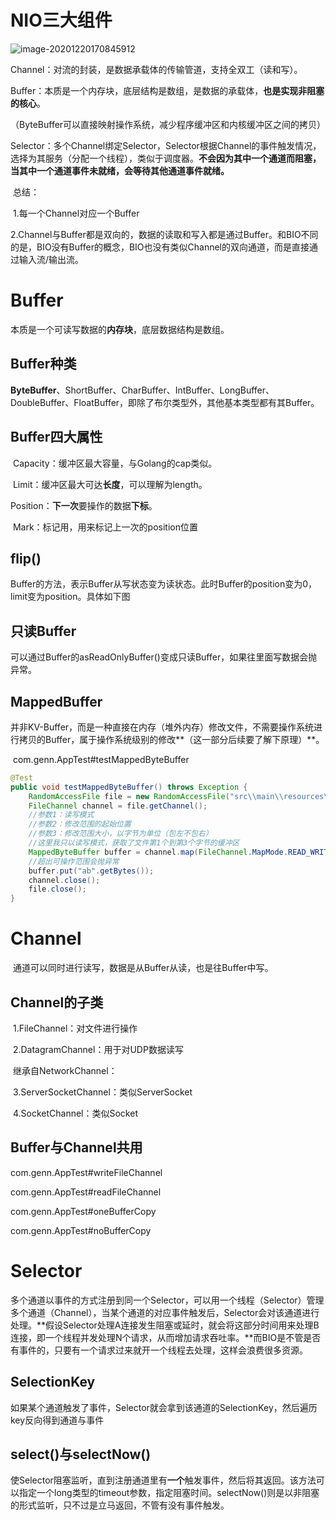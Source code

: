 # NIO三大组件

![image-20201220170845912](C:\Users\Administrator\AppData\Roaming\Typora\typora-user-images\image-20201220170845912.png)

​	Channel：对流的封装，是数据承载体的传输管道，支持全双工（读和写）。

​	Buffer：本质是一个内存块，底层结构是数组，是数据的承载体，**也是实现非阻塞的核心**。

（ByteBuffer可以直接映射操作系统，减少程序缓冲区和内核缓冲区之间的拷贝）

​	Selector：多个Channel绑定Selector，Selector根据Channel的事件触发情况，选择为其服务（分配一个线程），类似于调度器。**不会因为其中一个通道而阻塞，当其中一个通道事件未就绪，会等待其他通道事件就绪。**

​	总结：	

​	1.每一个Channel对应一个Buffer

​	2.Channel与Buffer都是双向的，数据的读取和写入都是通过Buffer。和BIO不同的是，BIO没有Buffer的概念，BIO也没有类似Channel的双向通道，而是直接通过输入流/输出流。



# Buffer

​	本质是一个可读写数据的**内存块**，底层数据结构是数组。

## Buffer种类

​	**ByteBuffer**、ShortBuffer、CharBuffer、IntBuffer、LongBuffer、DoubleBuffer、FloatBuffer，即除了布尔类型外，其他基本类型都有其Buffer。

## Buffer四大属性		

​	Capacity：缓冲区最大容量，与Golang的cap类似。

​	Limit：缓冲区最大可达**长度**，可以理解为length。

​	Position：**下一次**要操作的数据**下标**。

​	Mark：标记用，用来标记上一次的position位置

## flip()

​	Buffer的方法，表示Buffer从写状态变为读状态。此时Buffer的position变为0，limit变为position。具体如下图

## 只读Buffer

​	可以通过Buffer的asReadOnlyBuffer()变成只读Buffer，如果往里面写数据会抛异常。

## MappedBuffer

​	并非KV-Buffer，而是一种直接在内存（堆外内存）修改文件，不需要操作系统进行拷贝的Buffer，属于操作系统级别的修改**（这一部分后续要了解下原理）**。

​	com.genn.AppTest#testMappedByteBuffer

```java
@Test
public void testMappedByteBuffer() throws Exception {
    RandomAccessFile file = new RandomAccessFile("src\\main\\resources\\MappedFile.txt","rw");
    FileChannel channel = file.getChannel();
    //参数1：读写模式
    //参数2：修改范围的起始位置
    //参数3：修改范围大小，以字节为单位（包左不包右）
    //这里我只以读写模式，获取了文件第1个到第3个字节的缓冲区
    MappedByteBuffer buffer = channel.map(FileChannel.MapMode.READ_WRITE, 0, 2);
    //超出可操作范围会抛异常
    buffer.put("ab".getBytes());
    channel.close();
    file.close();
}
```

# Channel

​	通道可以同时进行读写，数据是从Buffer从读，也是往Buffer中写。

## Channel的子类

​	1.FileChannel：对文件进行操作

​	2.DatagramChannel：用于对UDP数据读写

​	继承自NetworkChannel：

​	3.ServerSocketChannel：类似ServerSocket

​	4.SocketChannel：类似Socket

## Buffer与Channel共用

com.genn.AppTest#writeFileChannel

com.genn.AppTest#readFileChannel

com.genn.AppTest#oneBufferCopy

com.genn.AppTest#noBufferCopy



# Selector

​	多个通道以事件的方式注册到同一个Selector，可以用一个线程（Selector）管理多个通道（Channel），当某个通道的对应事件触发后，Selector会对该通道进行处理。**假设Selector处理A连接发生阻塞或延时，就会将这部分时间用来处理B连接，即一个线程并发处理N个请求，从而增加请求吞吐率。**而BIO是不管是否有事件的，只要有一个请求过来就开一个线程去处理，这样会浪费很多资源。

## SelectionKey

​	如果某个通道触发了事件，Selector就会拿到该通道的SelectionKey，然后遍历key反向得到通道与事件

## select()与selectNow()

​	使Selector阻塞监听，直到注册通道里有**一个**触发事件，然后将其返回。该方法可以指定一个long类型的timeout参数，指定阻塞时间。selectNow()则是以非阻塞的形式监听，只不过是立马返回，不管有没有事件触发。